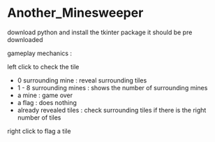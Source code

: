 # Another_Minesweeper

download python and install the tkinter package it should be pre downloaded 

gameplay mechanics :

left click to check the tile 
- 0 surrounding mine : reveal surrounding tiles
- 1 - 8 surrounding mines : shows the number of surrounding mines
- a mine : game over 
- a flag : does nothing
- already revealed tiles : check surrounding tiles if there is the right number of tiles 

right click to flag a tile

